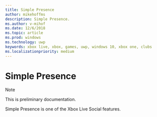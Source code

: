 ```yaml
---
title: Simple Presence
author: mikehoffms
description: Simple Presence.
ms.author: v-mihof
ms.date: 12/6/2018
ms.topic: article
ms.prod: windows
ms.technology: uwp
keywords: xbox live, xbox, games, uwp, windows 10, xbox one, clubs
ms.localizationpriority: medium
---
```


# Simple Presence

> [!NOTE]
> This is preliminary documentation.

Simple Presence is one of the Xbox Live Social features.
